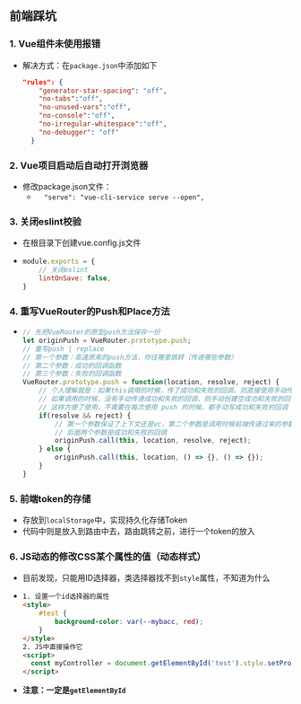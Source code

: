 ## 前端踩坑

### 1. Vue组件未使用报错

- 解决方式：在`package.json`中添加如下

  ```json
  "rules": {
      "generator-star-spacing": "off",
      "no-tabs":"off",
      "no-unused-vars":"off",
      "no-console":"off",
      "no-irregular-whitespace":"off",
      "no-debugger": "off"
    }
  ```


### 2. Vue项目启动后自动打开浏览器

- 修改package.json文件：
  - `  "serve": "vue-cli-service serve --open",`

### 3. 关闭eslint校验

- 在根目录下创建vue.config.js文件

- ```js
  module.exports = {
      // 关闭eslint
      lintOnSave: false,
  }
  ```

### 4. 重写VueRouter的Push和Place方法

- ```js
  // 先把VueRouter的原型push方法保存一份
  let originPush = VueRouter.prototype.push;
  // 重写push | replace
  // 第一个参数：高速原来的push方法，你往哪里跳转（传递哪些参数）
  // 第二个参数：成功的回调函数
  // 第三个参数：失败的回调函数
  VueRouter.prototype.push = function(location, resolve, reject) {
      // 个人理解就是：如果this调用的时候，传了成功和失败的回调，则直接使用手动传递的
      // 如果调用的时候，没有手动传递成功和失败的回调，则手动创建空成功和失败的回调
      // 这样方便了使用，不需要在每次使用 push 的时候，都手动写成功和失败的回调
      if(resolve && reject) {
          // 第一个参数保证了上下文还是vc，第二个参数是调用时候前端传递过来的参数
          // 后面两个参数是成功和失败的回调
          originPush.call(this, location, resolve, reject);
      } else {
          originPush.call(this, location, () => {}, () => {});
      }
  }
  ```

### 5. 前端token的存储

- 存放到`localStorage`中，实现持久化存储Token
- 代码中则是放入到路由中去，路由跳转之前，进行一个token的放入

### 6. JS动态的修改CSS某个属性的值（动态样式）

- 目前发现，只能用ID选择器，类选择器找不到`style`属性，不知道为什么

- ```html
  1. 设置一个id选择器的属性
  <style>
      #test {
          background-color: var(--mybacc, red);
      }
  </style>
  2. JS中直接操作它
  <script>
  	const myController = document.getElementById('test').style.setProperty('--mybacc', 'blue');
  </script>
  ```

- **注意：一定是`getElementById`**















